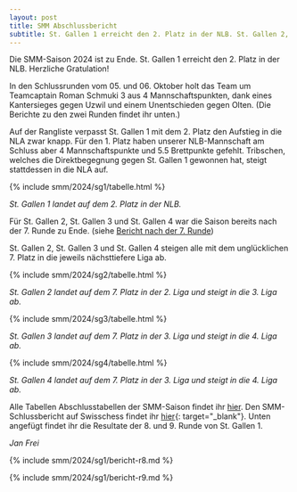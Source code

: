 ```yaml
---
layout: post
title: SMM Abschlussbericht
subtitle: St. Gallen 1 erreicht den 2. Platz in der NLB. St. Gallen 2, St. Gallen 3 und St. Gallen 4 steigen ab.
---
```


Die SMM-Saison 2024 ist zu Ende. St. Gallen 1 erreicht den 2. Platz in der NLB. Herzliche Gratulation!

In den Schlussrunden vom 05. und 06.
Oktober holt das Team um Teamcaptain Roman Schmuki 3 aus
4 Mannschaftspunkten, dank eines Kantersieges gegen Uzwil und einem Unentschieden gegen Olten. (Die Berichte zu den zwei
Runden findet ihr unten.)

Auf der Rangliste verpasst St. Gallen 1 mit dem 2. Platz den Aufstieg in die NLA zwar knapp.
Für den 1. Platz haben unserer NLB-Mannschaft am Schluss aber 4 Mannschaftspunkte und 5.5 Brettpunkte gefehlt.
Tribschen, welches die Direktbegegnung gegen St. Gallen 1 gewonnen hat, steigt stattdessen in die NLA auf.

{% include smm/2024/sg1/tabelle.html %}

_St. Gallen 1 landet auf dem 2. Platz in der NLB._

Für St. Gallen 2, St. Gallen 3 und St. Gallen 4 war die Saison bereits nach der 7. Runde zu Ende. (siehe
[Bericht nach der 7. Runde](/2024-09-15-smm-runde-7.md))

St. Gallen 2, St. Gallen 3 und St. Gallen 4 steigen alle mit dem unglücklichen 7. Platz in die jeweils nächsttiefere
Liga ab.

{% include smm/2024/sg2/tabelle.html %}

_St. Gallen 2 landet auf dem 7. Platz in der 2. Liga und steigt in die 3. Liga ab._

{% include smm/2024/sg3/tabelle.html %}

_St. Gallen 3 landet auf dem 7. Platz in der 3. Liga und steigt in die 4. Liga ab._

{% include smm/2024/sg4/tabelle.html %}

_St. Gallen 4 landet auf dem 7. Platz in der 3. Liga und steigt in die 4. Liga ab._

Alle Tabellen Abschlusstabellen der SMM-Saison findet ihr [hier](/smm/2024/sg1). Den SMM-Schlussbericht auf Swisschess
findet ihr
[hier](https://www.swisschess.ch/news-112/smm-tribschen-und-nyon-steigen-in-die-nationalliga-a-auf-wettswil-uzwil-genf-ii-und-sion-absteiger-in-die-1-liga.html){:
target="\_blank"}.
Unten angefügt findet ihr die Resultate der 8. und 9. Runde von St. Gallen 1.

_Jan Frei_

{% include smm/2024/sg1/bericht-r8.md %}

{% include smm/2024/sg1/bericht-r9.md %}

<style>
table th, table td:nth-of-type(4) {
    white-space: nowrap;
}
</style>
